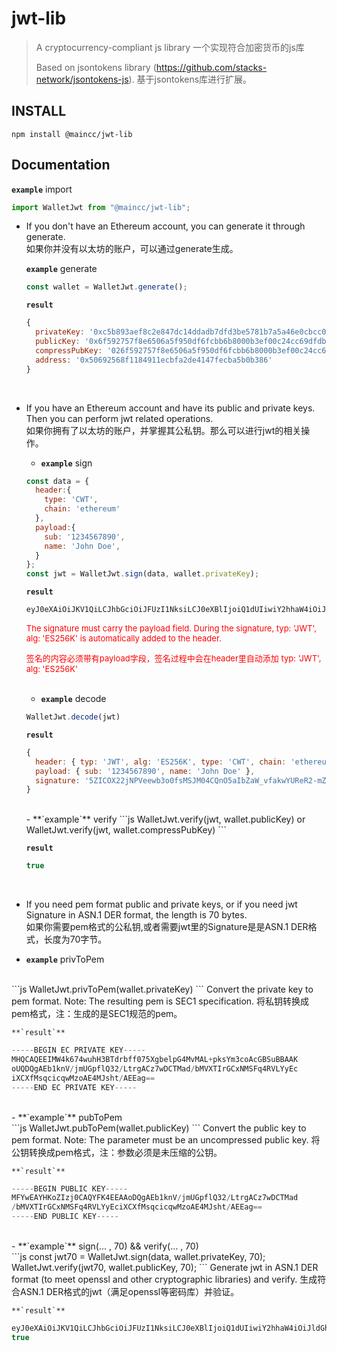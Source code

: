 # jwt-lib

> A cryptocurrency-compliant js library
> 一个实现符合加密货币的js库
>
> Based on jsontokens library (https://github.com/stacks-network/jsontokens-js).
> 基于jsontokens库进行扩展。

## INSTALL

```shell
npm install @maincc/jwt-lib
```

## Documentation

**`example`** import
```js
import WalletJwt from "@maincc/jwt-lib";
```

- If you don't have an Ethereum account, you can generate it through generate.  
  如果你并没有以太坊的账户，可以通过generate生成。

  **`example`** generate
  ```js
  const wallet = WalletJwt.generate();
  ```

  **`result`**
  ```js
  {
    privateKey: '0xc5b893aef8c2e847dc14ddadb7dfd3be5781b7a5a46e0cbcc00bfa992c626ddc',
    publicKey: '0x6f592757f8e6506a5f950df6fcbb6b8000b3ef00c24cc69dfdb3155d322b182c4d31216ae1154b63211c8970977ccb2a72272ac0cce8004e0c26c86dfc01046a',
    compressPubKey: '026f592757f8e6506a5f950df6fcbb6b8000b3ef00c24cc69dfdb3155d322b182c',
    address: '0x50692568f1184911ecbfa2de4147fecba5b0b386'
  }
  ```
  <br>
- If you have an Ethereum account and have its public and private keys. Then you can perform jwt related operations.  
  如果你拥有了以太坊的账户，并掌握其公私钥。那么可以进行jwt的相关操作。

  - **`example`** sign
  ```js
  const data = {
    header:{
      type: 'CWT',
      chain: 'ethereum'
    },
    payload:{
      sub: '1234567890',
      name: 'John Doe',
    }
  };
  const jwt = WalletJwt.sign(data, wallet.privateKey);
  ```

    **`result`**
    ```js
    eyJ0eXAiOiJKV1QiLCJhbGciOiJFUzI1NksiLCJ0eXBlIjoiQ1dUIiwiY2hhaW4iOiJldGhlcmV1bSJ9.eyJzdWIiOiIxMjM0NTY3ODkwIiwibmFtZSI6IkpvaG4gRG9lIn0.5ZICOX22jNPVeewb3o0fsMSJM04CQnO5aIbZaW_vfakwYUReR2-mZEiDkz-ezdmkOH6xKObnZDpMcNCnv9n-Rw
    ```
    <font color=red size=2> The signature must carry the payload field. During the signature, typ: 'JWT', alg: 'ES256K' is automatically added to the header.</font>
    
    <font color=red size=2>签名的内容必须带有payload字段，签名过程中会在header里自动添加 typ: 'JWT', alg: 'ES256K'</font>
  <br><br>  
  - **`example`** decode
  ```js
  WalletJwt.decode(jwt)
  ```

    **`result`**
  ```js
  {
    header: { typ: 'JWT', alg: 'ES256K', type: 'CWT', chain: 'ethereum' },
    payload: { sub: '1234567890', name: 'John Doe' },
    signature: '5ZICOX22jNPVeewb3o0fsMSJM04CQnO5aIbZaW_vfakwYUReR2-mZEiDkz-ezdmkOH6xKObnZDpMcNCnv9n-Rw'
  }
  ```
  <br>
  - **`example`** verify
  ```js
  WalletJwt.verify(jwt, wallet.publicKey) or WalletJwt.verify(jwt, wallet.compressPubKey)
  ```

    **`result`**
  ```js
  true
  ```
  <br>
-  If you need pem format public and private keys, or if you need jwt Signature in ASN.1 DER format, the length is 70 bytes.  
  如果你需要pem格式的公私钥,或者需要jwt里的Signature是是ASN.1 DER格式，长度为70字节。

  - **`example`** privToPem  
  <br>
  ```js
  WalletJwt.privToPem(wallet.privateKey)
  ```
  Convert the private key to pem format. Note: The resulting pem is SEC1 specification.  
  将私钥转换成pem格式，注：生成的是SEC1规范的pem。

    **`result`**
  ```js
  -----BEGIN EC PRIVATE KEY-----
  MHQCAQEEIMW4k674wuhH3BTdrbff075XgbelpG4MvMAL+pksYm3coAcGBSuBBAAK
  oUQDQgAEb1knV/jmUGpflQ32/LtrgACz7wDCTMad/bMVXTIrGCxNMSFq4RVLYyEc
  iXCXfMsqcicqwMzoAE4MJsht/AEEag==
  -----END EC PRIVATE KEY-----
  ```
  <br>
  - **`example`** pubToPem  
  <br>
  ```js
  WalletJwt.pubToPem(wallet.publicKey)
  ```
  Convert the public key to pem format. Note: The parameter must be an uncompressed public key.  
  将公钥转换成pem格式，注：参数必须是未压缩的公钥。

    **`result`**
  ```js
  -----BEGIN PUBLIC KEY-----
  MFYwEAYHKoZIzj0CAQYFK4EEAAoDQgAEb1knV/jmUGpflQ32/LtrgACz7wDCTMad
  /bMVXTIrGCxNMSFq4RVLYyEciXCXfMsqcicqwMzoAE4MJsht/AEEag==
  -----END PUBLIC KEY-----
  ```
  <br>
  - **`example`** sign(... , 70) && verify(... , 70)  
  <br>
  ```js
  const jwt70 = WalletJwt.sign(data, wallet.privateKey, 70);
  WalletJwt.verify(jwt70, wallet.publicKey, 70);
  ```
  Generate jwt in ASN.1 DER format (to meet openssl and other cryptographic libraries) and verify.  
  生成符合ASN.1 DER格式的jwt（满足openssl等密码库）并验证。

    **`result`**
  ```js
  eyJ0eXAiOiJKV1QiLCJhbGciOiJFUzI1NksiLCJ0eXBlIjoiQ1dUIiwiY2hhaW4iOiJldGhlcmV1bSJ9.eyJzdWIiOiIxMjM0NTY3ODkwIiwibmFtZSI6IkpvaG4gRG9lIn0.MEUCIQDlkgI5fbaM09V57BvejR-wxIkzTgJCc7lohtlpb-99qQIgMGFEXkdvpmRIg5M_ns3ZpDh-sSjm52Q6THDQp7_Z_kc
  true
  ```

<br>